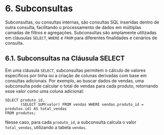 # 6. Subconsultas

Subconsultas, ou consultas internas, são consultas SQL inseridas dentro de outra consulta, facilitando o processamento de dados em múltiplas camadas de filtros e agregações. Subconsultas são amplamente utilizadas em cláusulas `SELECT`, `WHERE` e `FROM` para diferentes finalidades e cenários de consulta.

## 6.1. Subconsultas na Cláusula SELECT

Em uma cláusula `SELECT`, subconsultas permitem o cálculo de valores específicos por linha ou a criação de colunas derivadas com base em consultas adicionais. Por exemplo, ao buscar dados de vendas, uma subconsulta pode calcular o total de vendas para cada produto, retornando esse valor como uma coluna adicional:

```
SELECT produto_id, 
       (SELECT SUM(valor) FROM vendas WHERE vendas.produto_id = produtos.id) AS total_vendas
FROM produtos;
```

Nesse caso, para cada `produto_id`, a subconsulta calcula o valor `total_vendas`, utilizando a tabela `vendas`.